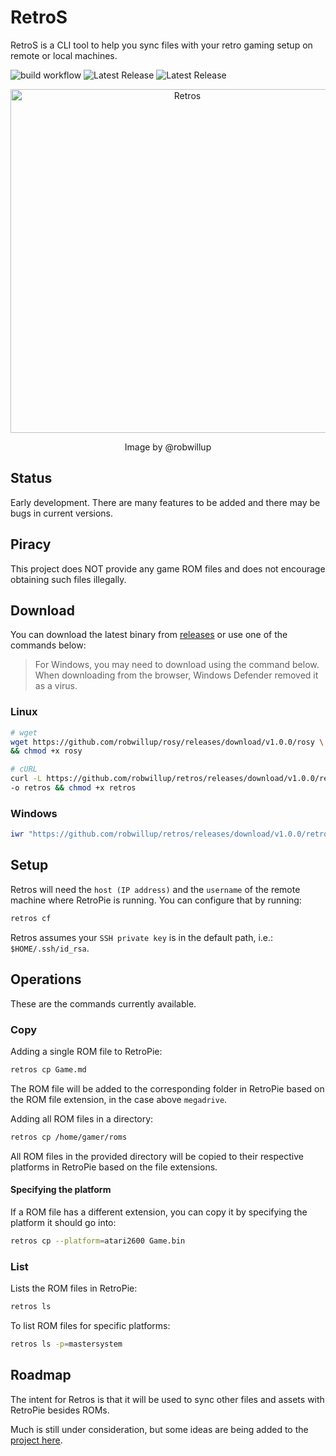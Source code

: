 # RetroS

RetroS is a CLI tool to help you sync files with your retro gaming setup
on remote or local machines.

![build workflow](https://github.com/robwillup/rosy/actions/workflows/build.yml/badge.svg)
![Latest Release](https://img.shields.io/github/v/release/robwillup/rosy?label=Rosy%20(Linux%20binary)&sort=semver)
![Latest Release](https://img.shields.io/github/v/release/robwillup/rosy?label=Rosy%20(Windows%20binary)&sort=semver)

<div align="center">
    <img
        src="https://repository-images.githubusercontent.com/709978523/1ebe6c81-8dfd-499a-a194-4bbfefe65243"
        alt="Retros" style="width: 550px;"/>
        <p>Image by @robwillup<p>
</div>

## Status

Early development. There are many features to be added and there may be bugs in
current versions.

## Piracy

This project does NOT provide any game ROM files and does not encourage obtaining
such files illegally.

## Download

You can download the latest binary from [releases](https://github.com/robwillup/rosy/releases)
or use one of the commands below:

> For Windows, you may need to download using the command below. When downloading
> from the browser, Windows Defender removed it as a virus.

### Linux

```bash
# wget
wget https://github.com/robwillup/rosy/releases/download/v1.0.0/rosy \
&& chmod +x rosy
```

```bash
# cURL
curl -L https://github.com/robwillup/retros/releases/download/v1.0.0/retros \
-o retros && chmod +x retros
```

### Windows

```powershell
iwr "https://github.com/robwillup/retros/releases/download/v1.0.0/retros.exe" -o "retros.exe"
```

## Setup

Retros will need the `host (IP address)` and the `username` of the remote machine
where RetroPie is running. You can configure that by running:

```bash
retros cf
```

Retros assumes your `SSH private key` is in the default path, i.e.: `$HOME/.ssh/id_rsa`.

## Operations

These are the commands currently available.

### Copy

Adding a single ROM file to RetroPie:

```bash
retros cp Game.md
```

The ROM file will be added to the corresponding folder in RetroPie based on
the ROM file extension, in the case above `megadrive`.

Adding all ROM files in a directory:

```bash
retros cp /home/gamer/roms
```

All ROM files in the provided directory will be copied to their respective
platforms in RetroPie based on the file extensions.

#### Specifying the platform

If a ROM file has a different extension, you can copy it by
specifying the platform it should go into:

```bash
retros cp --platform=atari2600 Game.bin
```

### List

Lists the ROM files in RetroPie:

```bash
retros ls
```

To list ROM files for specific platforms:

```bash
retros ls -p=mastersystem
```

## Roadmap

The intent for Retros is that it will be used to sync other files and assets with
RetroPie besides ROMs.

Much is still under consideration, but some ideas are being added to the
[project here](https://github.com/users/robwillup/projects/1).
